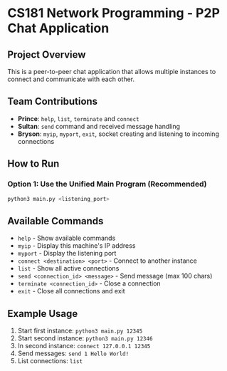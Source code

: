 # CS181 Network Programming - P2P Chat Application

## Project Overview
This is a peer-to-peer chat application that allows multiple instances to connect and communicate with each other.

## Team Contributions
- **Prince**: `help`, `list`, `terminate` and `connect`
- **Sultan**: `send` command and received message handling
- **Bryson**: `myip`, `myport`, `exit`, socket creating and listening to incoming connections


## How to Run

### Option 1: Use the Unified Main Program (Recommended)
```bash or zsh
python3 main.py <listening_port>
```

## Available Commands
- `help` - Show available commands
- `myip` - Display this machine's IP address
- `myport` - Display the listening port
- `connect <destination> <port>` - Connect to another instance
- `list` - Show all active connections
- `send <connection_id> <message>` - Send message (max 100 chars)
- `terminate <connection_id>` - Close a connection
- `exit` - Close all connections and exit

## Example Usage
1. Start first instance: `python3 main.py 12345`
2. Start second instance: `python3 main.py 12346`
3. In second instance: `connect 127.0.0.1 12345`
4. Send messages: `send 1 Hello World!`
5. List connections: `list`
